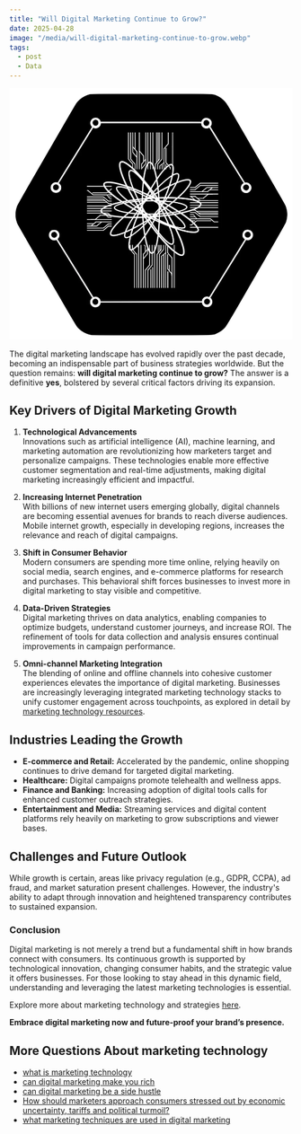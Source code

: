 ```yaml
---
title: "Will Digital Marketing Continue to Grow?"
date: 2025-04-28
image: "/media/will-digital-marketing-continue-to-grow.webp"
tags:
  - post
  - Data
---
```


![Will Digital Marketing Continue to Grow?](/media/will-digital-marketing-continue-to-grow.webp)

The digital marketing landscape has evolved rapidly over the past decade, becoming an indispensable part of business strategies worldwide. But the question remains: **will digital marketing continue to grow?** The answer is a definitive **yes**, bolstered by several critical factors driving its expansion.

## Key Drivers of Digital Marketing Growth

1. **Technological Advancements**  
   Innovations such as artificial intelligence (AI), machine learning, and marketing automation are revolutionizing how marketers target and personalize campaigns. These technologies enable more effective customer segmentation and real-time adjustments, making digital marketing increasingly efficient and impactful.

2. **Increasing Internet Penetration**  
   With billions of new internet users emerging globally, digital channels are becoming essential avenues for brands to reach diverse audiences. Mobile internet growth, especially in developing regions, increases the relevance and reach of digital campaigns.

3. **Shift in Consumer Behavior**  
   Modern consumers are spending more time online, relying heavily on social media, search engines, and e-commerce platforms for research and purchases. This behavioral shift forces businesses to invest more in digital marketing to stay visible and competitive.

4. **Data-Driven Strategies**  
   Digital marketing thrives on data analytics, enabling companies to optimize budgets, understand customer journeys, and increase ROI. The refinement of tools for data collection and analysis ensures continual improvements in campaign performance.

5. **Omni-channel Marketing Integration**  
   The blending of online and offline channels into cohesive customer experiences elevates the importance of digital marketing. Businesses are increasingly leveraging integrated marketing technology stacks to unify customer engagement across touchpoints, as explored in detail by [marketing technology resources](https://marketer.it.com/posts/martech).

## Industries Leading the Growth

- **E-commerce and Retail:** Accelerated by the pandemic, online shopping continues to drive demand for targeted digital marketing.
- **Healthcare:** Digital campaigns promote telehealth and wellness apps.
- **Finance and Banking:** Increasing adoption of digital tools calls for enhanced customer outreach strategies.
- **Entertainment and Media:** Streaming services and digital content platforms rely heavily on marketing to grow subscriptions and viewer bases.

## Challenges and Future Outlook

While growth is certain, areas like privacy regulation (e.g., GDPR, CCPA), ad fraud, and market saturation present challenges. However, the industry's ability to adapt through innovation and heightened transparency contributes to sustained expansion.

### Conclusion

Digital marketing is not merely a trend but a fundamental shift in how brands connect with consumers. Its continuous growth is supported by technological innovation, changing consumer habits, and the strategic value it offers businesses. For those looking to stay ahead in this dynamic field, understanding and leveraging the latest marketing technologies is essential.

Explore more about marketing technology and strategies [here](https://marketer.it.com/posts/martech).

**Embrace digital marketing now and future-proof your brand’s presence.**

## More Questions About marketing technology

- [what is marketing technology](/posts/what-is-marketing-technology)
- [can digital marketing make you rich](/posts/can-digital-marketing-make-you-rich)
- [can digital marketing be a side hustle](/posts/can-digital-marketing-be-a-side-hustle)
- [How should marketers approach consumers stressed out by economic uncertainty, tariffs and political turmoil?](/posts/how-should-marketers-approach-consumers-stressed-o)
- [what marketing techniques are used in digital marketing](/posts/what-marketing-techniques-are-used-in-digital-mark)

